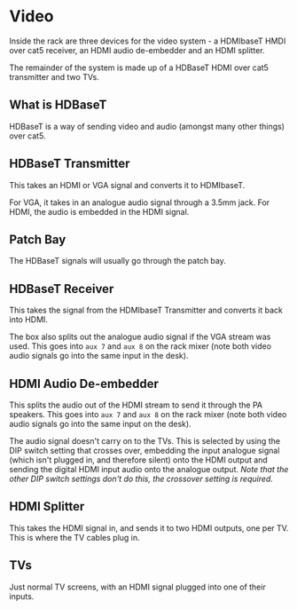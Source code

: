 # Video

Inside the rack are three devices for the video system - a HDMIbaseT HMDI over cat5 receiver, an HDMI audio de-embedder and an HDMI splitter.

The remainder of the system is made up of a HDBaseT HDMI over cat5 transmitter and two TVs.

## What is HDBaseT

HDBaseT is a way of sending video and audio (amongst many other things) over cat5.

## HDBaseT Transmitter

This takes an HDMI or VGA signal and converts it to HDMIbaseT.

For VGA, it takes in an analogue audio signal through a 3.5mm jack. For HDMI, the audio is embedded in the HDMI signal.

## Patch Bay

The HDBaseT signals will usually go through the patch bay.

## HDBaseT Receiver

This takes the signal from the HDMIbaseT Transmitter and converts it back into HDMI.

The box also splits out the analogue audio signal if the VGA stream was used. This goes into `aux 7` and `aux 8` on the rack mixer (note both video audio signals go into the same input in the desk).

## HDMI Audio De-embedder

This splits the audio out of the HDMI stream to send it through the PA speakers.  This goes into `aux 7` and `aux 8` on the rack mixer (note both video audio signals go into the same input on the desk).

The audio signal doesn't carry on to the TVs. This is selected by using the DIP switch setting that crosses over, embedding the input analogue signal (which isn't plugged in, and therefore silent) onto the HDMI output and sending the digital HDMI input audio onto the analogue output. _Note that the other DIP switch settings don't do this, the crossover setting is required._

## HDMI Splitter

This takes the HDMI signal in, and sends it to two HDMI outputs, one per TV. This is where the TV cables plug in.

## TVs

Just normal TV screens, with an HDMI signal plugged into one of their inputs.

